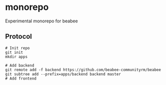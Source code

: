 # monorepo
Experimental monorepo for beabee

## Protocol

```
# Init repo
git init
mkdir apps

# Add backend
git remote add -f backend https://github.com/beabee-communityrm/beabee
git subtree add --prefix=apps/backend backend master
# Add frontend

```